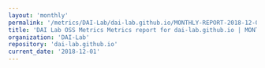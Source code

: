 ```yaml
---
layout: 'monthly'
permalink: '/metrics/DAI-Lab/dai-lab.github.io/MONTHLY-REPORT-2018-12-01/'
title: 'DAI Lab OSS Metrics Metrics report for dai-lab.github.io | MONTHLY-REPORT-2018-12-01'
organization: 'DAI-Lab'
repository: 'dai-lab.github.io'
current_date: '2018-12-01'
---
```

